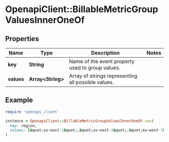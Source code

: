 # OpenapiClient::BillableMetricGroupValuesInnerOneOf

## Properties

| Name | Type | Description | Notes |
| ---- | ---- | ----------- | ----- |
| **key** | **String** | Name of the event property used to group values. |  |
| **values** | **Array&lt;String&gt;** | Array of strings representing all possible values. |  |

## Example

```ruby
require 'openapi_client'

instance = OpenapiClient::BillableMetricGroupValuesInnerOneOf.new(
  key: region,
  values: [&quot;us-east-1&quot;,&quot;us-east-2&quot;,&quot;eu-west-1&quot;]
)
```

